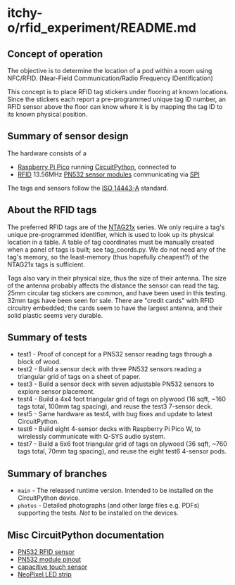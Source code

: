 # itchy-o/rfid_experiment/README.md

## Concept of operation
The objective is to determine the location of a pod within a room using NFC/RFID.
(Near-Field Communication/Radio Frequency IDentification)

This concept is to place RFID tag stickers under flooring at known locations.
Since the stickers each report a pre-programmed unique tag ID number, an RFID sensor above the floor
can know where it is by mapping the tag ID to its known physical position.

## Summary of sensor design
The hardware consists of a
- [Raspberry Pi Pico](https://www.raspberrypi.com/products/raspberry-pi-pico/)
running [CircuitPython](https://circuitpython.org/), connected to
- [RFID](https://en.wikipedia.org/wiki/Radio-frequency_identification)
13.56MHz [PN532 sensor modules](https://www.ebay.com/sch/i.html?_nkw=pn532+rfid+v3)
communicating via [SPI](https://en.wikipedia.org/wiki/Serial_Peripheral_Interface)

The tags and sensors follow the [ISO 14443-A](https://en.wikipedia.org/wiki/ISO/IEC_14443) standard.

## About the RFID tags
The preferred RFID tags are of the
[NTAG21x](https://www.nxp.com/products/rfid-nfc/nfc-hf/ntag-for-tags-and-labels/ntag-213-215-216-nfc-forum-type-2-tag-compliant-ic-with-144-504-888-bytes-user-memory:NTAG213_215_216)
series.
We only require a tag's unique pre-programmed identifier, which is used to look up its physical location in a table.
A table of tag coordinates must be manually created when a panel of tags is built; see tag_coords.py.
We do not need any of the tag's memory, so the least-memory (thus hopefully cheapest?) of the NTAG21x tags is sufficient.

Tags also vary in their physical size, thus the size of their antenna.
The size of the antenna probably affects the distance the sensor can read the tag.
25mm circular tag stickers are common, and have been used in this testing.
32mm tags have been seen for sale.
There are "credit cards" with RFID circuitry embedded; the cards seem to have the largest antenna, and their solid plastic seems very durable.

## Summary of tests
- test1 - Proof of concept for a PN532 sensor reading tags through a block of wood.
- test2 - Build a sensor deck with three PN532 sensors reading a triangular grid of tags on a sheet of paper.
- test3 - Build a sensor deck with seven adjustable PN532 sensors to explore sensor placement.
- test4 - Build a 4x4 foot triangular grid of tags on plywood (16 sqft, ~160 tags total, 100mm tag spacing), and reuse the test3 7-sensor deck.
- test5 - Same hardware as test4, with bug fixes and update to latest CircuitPython.
- test6 - Build eight 4-sensor decks with Raspberry Pi Pico W, to wirelessly communicate with Q-SYS audio system.
- test7 - Build a 6x6 foot triangular grid of tags on plywood (36 sqft, ~760 tags total, 70mm tag spacing), and reuse the eight test6 4-sensor pods.

## Summary of branches
- `main` - The released runtime version.  Intended to be installed on the CircuitPython device.
- `photos` - Detailed photographs (and other large files e.g. PDFs) supporting the tests.  _Not_ to be installed on the devices.

## Misc CircuitPython documentation
- [PN532 RFID sensor](https://docs.circuitpython.org/projects/pn532/en/latest/api.html)
- [PN532 module pinout](https://components101.com/wireless/pn532-nfc-rfid-module)
- [capacitive touch sensor](https://learn.adafruit.com/circuitpython-essentials/circuitpython-cap-touch)
- [NeoPixel LED strip](https://learn.adafruit.com/circuitpython-essentials/circuitpython-neopixel)
